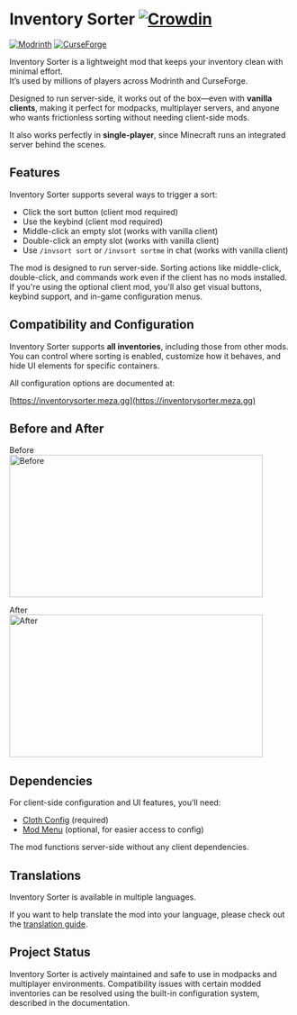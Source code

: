 # Inventory Sorter [![Crowdin](https://badges.crowdin.net/inventory-sorter/localized.svg)](https://crowdin.com/project/inventory-sorter)


[![Modrinth](https://img.shields.io/modrinth/dt/inventory-sorting?logo=modrinth&label=Modrinth)](https://modrinth.com/mod/inventory-sorting)
[![CurseForge](https://img.shields.io/curseforge/dt/325471?logo=curseforge&label=CurseForge)](https://www.curseforge.com/minecraft/mc-mods/inventory-sorting)

Inventory Sorter is a lightweight mod that keeps your inventory clean with minimal effort.  
It’s used by millions of players across Modrinth and CurseForge.

Designed to run server-side, it works out of the box—even with **vanilla clients**, making it perfect 
for modpacks, multiplayer servers, and anyone who wants frictionless sorting without needing client-side mods.

It also works perfectly in **single-player**, since Minecraft runs an integrated server behind the scenes.

## Features

Inventory Sorter supports several ways to trigger a sort:

- Click the sort button (client mod required)
- Use the keybind (client mod required)
- Middle-click an empty slot (works with vanilla client)
- Double-click an empty slot (works with vanilla client)
- Use `/invsort sort` or `/invsort sortme` in chat (works with vanilla client)

The mod is designed to run server-side. 
Sorting actions like middle-click, double-click, and commands work even if the client has no mods installed. 
If you're using the optional client mod, you'll also get visual buttons, keybind support, and in-game configuration menus.

## Compatibility and Configuration

Inventory Sorter supports **all inventories**, including those from other mods. 
You can control where sorting is enabled, customize how it behaves, and hide UI elements for specific containers.

All configuration options are documented at:

[https://inventorysorter.meza.gg](https://inventorysorter.meza.gg)

## Before and After
Before  
<img src="https://raw.githubusercontent.com/KyrptonaughtMC/Inventory-Sorter/main/before.png" alt="Before" width="450" height="253" />

After  
<img src="https://raw.githubusercontent.com/KyrptonaughtMC/Inventory-Sorter/main/after.png" alt="After" width="450" height="253" />

## Dependencies

For client-side configuration and UI features, you’ll need:

- [Cloth Config](https://modrinth.com/mod/cloth-config) (required)
- [Mod Menu](https://modrinth.com/mod/modmenu) (optional, for easier access to config)

The mod functions server-side without any client dependencies.

## Translations

Inventory Sorter is available in multiple languages.

If you want to help translate the mod into your language, please check out the [translation guide](https://inventorysorter.meza.gg/translate).

## Project Status

Inventory Sorter is actively maintained and safe to use in modpacks and multiplayer environments.
Compatibility issues with certain modded inventories can be resolved using the built-in configuration system, 
described in the documentation.
